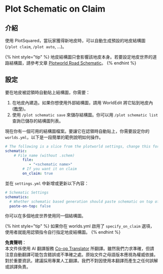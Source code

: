 <!--
CO_OP_TRANSLATOR_METADATA:
{
  "original_hash": "81fec9e95f494f56b9c2ace222253b85",
  "translation_date": "2025-05-13T04:07:33+00:00",
  "source_file": "plotsquared/schematics/schematic-on-claim.md",
  "language_code": "tw"
}
-->
# Plot Schematic on Claim

## 介紹

使用 PlotSquared，當玩家獲得新地皮時，可以自動生成預設的地皮結構圖 (`/plot claim`, `/plot auto`, ...)。

{% hint style="tip" %}
地皮結構圖只會影響該地皮本身。若要設定地皮世界的道路結構圖，請參考文章 [Plotworld Road Schematic](../schematics/road-schematic.md)。
{% endhint %}

## 設定

要在地皮被認領時自動貼上結構圖，你需要：

1. 在地皮內建造。如果你想使用外部結構圖，請用 WorldEdit 將它貼到地皮內 ([教學](https://worldedit.enginehub.org/en/latest/usage/clipboard/#clipboard))。
2. 使用 `/plot schematic save` 來儲存結構圖。你可以用 `/plot schematic list` 查詢已儲存的結構圖列表。

現在你有一個可用的結構圖檔案。要讓它在認領時自動貼上，你需要設定你的 `worlds.yml`，以下是一段簡單的範例說明如何操作。

```yaml
# The following is a slice from the plotworld settings, change this for each plotworld
schematic:
    # File name (without .schem)
        file:
           - "<schematic name>"
        # If you want it on claim
        on_claim: true
```

並在 `settings.yml` 中新增或更新以下內容：

```yaml
# Schematic Settings
schematics:
  # Whether schematic based generation should paste schematic on top of plots, or from Y=1
  paste-on-top: false
```

你可以在多個地皮世界使用同一個結構圖。

{% hint style="tip" %}
如果你在 worlds.yml 啟用了 `specify_on_claim` 選項，使用者就能用認領指令自行指定地皮結構圖。
{% endhint %}

**免責聲明**：  
本文件係使用 AI 翻譯服務 [Co-op Translator](https://github.com/Azure/co-op-translator) 所翻譯。雖然我們力求準確，但請注意自動翻譯可能包含錯誤或不準確之處。原始文件之母語版本應視為權威依據。對於重要資訊，建議採用專業人工翻譯。我們不對因使用本翻譯而產生之任何誤解或誤譯負責。